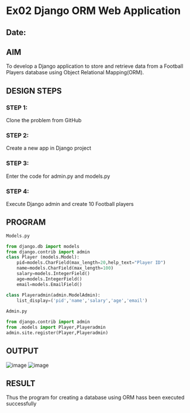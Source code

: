 # Ex02 Django ORM Web Application
## Date: 

## AIM
To develop a Django application to store and retrieve data from a Football Players database using Object Relational Mapping(ORM).

## DESIGN STEPS

### STEP 1:
Clone the problem from GitHub

### STEP 2:
Create a new app in Django project

### STEP 3:
Enter the code for admin.py and models.py

### STEP 4:
Execute Django admin and create 10 Football players

## PROGRAM

```py
Models.py

from django.db import models
from django.contrib import admin
class Player (models.Model):
    pid=models.CharField(max_length=20,help_text="Player ID")
    name=models.CharField(max_length=100)
    salary=models.IntegerField()
    age=models.IntegerField()
    email=models.EmailField()

class Playeradmin(admin.ModelAdmin):
    list_display=('pid','name','salary','age','email')
    
Admin.py

from django.contrib import admin
from .models import Player,Playeradmin
admin.site.register(Player,Playeradmin)
```
## OUTPUT
![image](https://github.com/Muralikrishnan13/ORM/assets/130058615/44d01b26-2947-4138-b2a8-4a1c6f5973f2)
![image](https://github.com/Muralikrishnan13/ORM/assets/130058615/df179c3d-65ae-4792-b734-3157be11d92d)




## RESULT
Thus the program for creating a database using ORM hass been executed successfully
